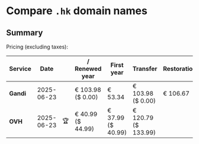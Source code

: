 # Compare `.hk` domain names

## Summary

Pricing (excluding taxes):

| Service | Date |  | / Renewed year | First year | Transfer | Restoration |
|--|--|--|--|--|--|--|
| **Gandi** | 2025-06-23 |  | € 103.98<br>($ 0.00) | € 53.34 | € 103.98<br>($ 0.00) | € 106.67 |
| **OVH** | 2025-06-23 | 🏆 | € 40.99<br>($ 44.99) | € 37.99<br>($ 40.99) | € 120.79<br>($ 133.99) |  |
